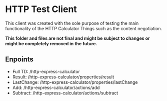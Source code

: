 # HTTP Test Client

This client was created with the sole purpose of testing the main functionality of the HTTP Calculator Things such as the content negotiation.

**This folder and files are not final and might be subject to changes or might be completely removed in the future.**

## Enpoints

- Full TD: /http-express-calculator
- Result: /http-express-calculator/properties/result
- LastChange: /http-express-calculator/properties/lastChange
- Add: /http-express-calculator/actions/add
- Subtract: /http-express-calculator/actions/subtract
